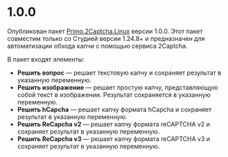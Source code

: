 # 1.0.0

Опубликован пакет [Primo.2Captcha.Linux](https://docs.primo-rpa.ru/primo-rpa/g_elements/el-extra/2capcha) версии 1.0.0. Этот пакет совместим только со Студией версии 1.24.8+ и предназначен для автоматизации обхода капчи с помощью сервиса 2Captcha.

В пакет входят элементы:
* **Решить вопрос** — решает текстовую капчу и сохраняет результат в указанную переменную.
* **Решить изображение** — решает простую капчу, представляющую собой текст в изображении. Результат сохраняется в указанную переменную.
* **Решить hCapcha** — решает капчу формата hCapcha и сохраняет результат в указанную переменную.
* **Решить ReCapcha v2** — решает капчу формата reCAPTCHA v2 и сохраняет результат в указанную переменную.
* **Решить ReCapcha v3** — решает капчу формата reCAPTCHA v3 и сохраняет результат в указанную переменную.

